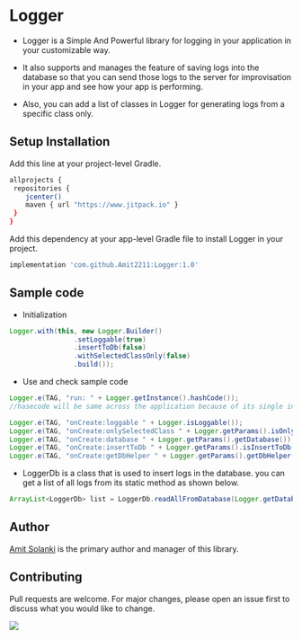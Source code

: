 # Logger

* Logger is a Simple And Powerful library for logging in your application in your customizable way.

* It also supports and manages the feature of saving logs into the database so that you can send those logs to the server for improvisation in your app and see how your app is performing.

* Also, you can add a list of classes in Logger for generating logs from a specific class only.

## Setup Installation

Add this line at your project-level Gradle.

```bash
allprojects {
 repositories {
    jcenter()
    maven { url "https://www.jitpack.io" }
 }
}
```


Add this dependency at your app-level Gradle file to install Logger in your project.

```bash
implementation 'com.github.Amit2211:Logger:1.0'
```

## Sample code

* Initialization

```Java
Logger.with(this, new Logger.Builder()
                .setLoggable(true)
                .insertToDb(false)
                .withSelectedClassOnly(false)
                .build());
```


* Use and check sample code

```Java
Logger.e(TAG, "run: " + Logger.getInstance().hashCode());
//hasecode will be same across the application because of its single instance.

Logger.e(TAG, "onCreate:loggable " + Logger.isLoggable());
Logger.e(TAG, "onCreate:onlySelectedClass " + Logger.getParams().isOnlySelectedClass());
Logger.e(TAG, "onCreate:database " + Logger.getParams().getDatabase());
Logger.e(TAG, "onCreate:insertToDb " + Logger.getParams().isInsertToDb());
Logger.e(TAG, "onCreate:getDbHelper " + Logger.getParams().getDbHelper());
```

* LoggerDb is a class that is used to insert logs in the database.
you can get a list of all logs from its static method as shown below.

```Java
ArrayList<LoggerDb> list = LoggerDb.readAllFromDatabase(Logger.getDatabase());
```


## Author
[Amit Solanki](https://github.com/Amit2211) is the primary author and manager of this library.

## Contributing
Pull requests are welcome. For major changes, please open an issue first to discuss what you would like to change.

[![](https://jitpack.io/v/Amit2211/Logger.svg)](https://jitpack.io/#Amit2211/Logger)
